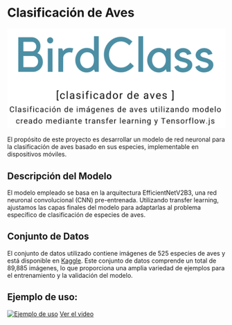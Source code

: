 # Clasificación de Aves

![Titulo](https://github.com/estephaniapa/birds_classification/blob/main/titulo.png?raw=true)

El propósito de este proyecto es desarrollar un modelo de red neuronal para la clasificación de aves basado en sus especies, implementable en dispositivos móviles.

## Descripción del Modelo

El modelo empleado se basa en la arquitectura EfficientNetV2B3, una red neuronal convolucional (CNN) pre-entrenada. Utilizando transfer learning, ajustamos las capas finales del modelo para adaptarlas al problema específico de clasificación de especies de aves.

## Conjunto de Datos

El conjunto de datos utilizado contiene imágenes de 525 especies de aves y está disponible en [Kaggle](https://www.kaggle.com/datasets/gpiosenka/100-bird-species). Este conjunto de datos comprende un total de 89,885 imágenes, lo que proporciona una amplia variedad de ejemplos para el entrenamiento y la validación del modelo.

## Ejemplo de uso:

[![Ejemplo de uso]([URL_de_la_imagen](https://github.com/estephaniapa/birds_classification/blob/main/ejemplo_uso.png?raw=true))]([URL_del_enlace](https://drive.google.com/file/d/1zys_s_GuVSyXHsMh9SkB4nzValTstlqu/view?usp=sharing))
[Ver el video]([enlace_de_google_drive](https://drive.google.com/file/d/1zys_s_GuVSyXHsMh9SkB4nzValTstlqu/view?usp=sharing))


